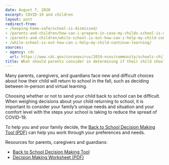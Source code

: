 ```yaml
---
date: August 7, 2020
excerpt: COVID-19 and children
layout: post
redirect-from:
- /keeping-home-safe/school-is-dismissed/
- /parents-and-children/how-can-i-prepare-in-case-my-childs-school-is-dismissed/
- /parents-and-children/while-school-is-out-how-can-i-help-my-child-continue-learning/
- /while-school-is-out-how-can-i-help-my-child-continue-learning/
sources:
- agency: cdc
  url: https://www.cdc.gov/coronavirus/2019-ncov/community/schools-childcare/decision-tool.html
title: What should parents consider in determining if their child should return to school?
---
```


Many parents, caregivers, and guardians face new and difficult choices about how their child will return to school in the fall, such as deciding between in-person and virtual learning. 

Choosing whether or not to send your child back to school can be difficult. When weighing decisions about your child returning to school, it is important to consider your family’s unique needs and situation and your comfort level with the steps your school is taking to reduce the spread of COVID-19. 

To help you and your family decide, the [Back to School Decision Making Tool (PDF)](https://www.cdc.gov/coronavirus/2019-ncov/downloads/community/schools-childcare/back-to-school-decision-checklist.pdf) can help you work through your preferences and needs. 

Resources for parents, caregivers and guardians:
- [Back to School Decision Making Tool](https://www.cdc.gov/coronavirus/2019-ncov/community/schools-childcare/decision-tool.html#decision-making-tool-parents)
- [Decision Making Worksheet (PDF)](https://www.cdc.gov/coronavirus/2019-ncov/downloads/community/schools-childcare/back-to-school-decision-checklist.pdf)
